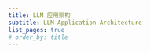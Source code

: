 ```yaml
---
title: LLM 应用架构
subtitle: LLM Application Architecture
list_pages: true
# order_by: title
---
```

